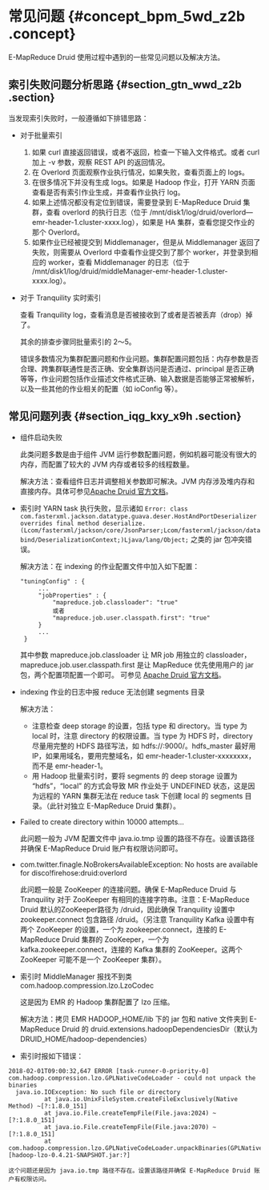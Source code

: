 # 常见问题 {#concept_bpm_5wd_z2b .concept}

E-MapReduce Druid 使用过程中遇到的一些常见问题以及解决方法。

## 索引失败问题分析思路 {#section_gtn_wwd_z2b .section}

当发现索引失败时，一般遵循如下排错思路：

-   对于批量索引
    1.  如果 curl 直接返回错误，或者不返回，检查一下输入文件格式。或者 curl 加上 -v 参数，观察 REST API 的返回情况。
    2.  在 Overlord 页面观察作业执行情况，如果失败，查看页面上的 logs。
    3.  在很多情况下并没有生成 logs。如果是 Hadoop 作业，打开 YARN 页面查看是否有索引作业生成，并查看作业执行 log。
    4.  如果上述情况都没有定位到错误，需要登录到 E-MapReduce Druid 集群，查看 overlord 的执行日志（位于 /mnt/disk1/log/druid/overlord—emr-header-1.cluster-xxxx.log），如果是 HA 集群，查看您提交作业的那个 Overlord。
    5.  如果作业已经被提交到 Middlemanager，但是从 Middlemanager 返回了失败，则需要从 Overlord 中查看作业提交到了那个 worker，并登录到相应的 worker，查看 Middlemanager 的日志（位于 /mnt/disk1/log/druid/middleManager-emr-header-1.cluster-xxxx.log）。
-   对于 Tranquility 实时索引

    查看 Tranquility log，查看消息是否被接收到了或者是否被丢弃（drop）掉了。

    其余的排查步骤同批量索引的 2～5。

    错误多数情况为集群配置问题和作业问题。集群配置问题包括：内存参数是否合理、跨集群联通性是否正确、安全集群访问是否通过、principal 是否正确等等，作业问题包括作业描述文件格式正确、输入数据是否能够正常被解析，以及一些其他的作业相关的配置（如 ioConfig 等）。


## 常见问题列表 {#section_iqg_kxy_x9h .section}

-   组件启动失败

    此类问题多数是由于组件 JVM 运行参数配置问题，例如机器可能没有很大的内存，而配置了较大的 JVM 内存或者较多的线程数量。

    解决方法：查看组件日志并调整相关参数即可解决。JVM 内存涉及堆内存和直接内存。具体可参见[Apache Druid 官方文档](http://druid.io/docs/latest/operations/performance-faq.html)。

-   索引时 YARN task 执行失败，显示诸如 `Error: class com.fasterxml.jackson.datatype.guava.deser.HostAndPortDeserializer overrides final method deserialize.(Lcom/fasterxml/jackson/core/JsonParser;Lcom/fasterxml/jackson/databind/DeserializationContext;)Ljava/lang/Object;` 之类的 jar 包冲突错误。

    解决方法：在 indexing 的作业配置文件中加入如下配置：

    ``` {#codeblock_07t_e35_jtx}
    "tuningConfig" : {
         ...
         "jobProperties" : {
             "mapreduce.job.classloader": "true"
             或者
             "mapreduce.job.user.classpath.first": "true"
         }
         ...
     }
    ```

    其中参数 mapreduce.job.classloader 让 MR job 用独立的 classloader，mapreduce.job.user.classpath.first 是让 MapReduce 优先使用用户的 jar 包，两个配置项配置一个即可。 可参见 [Apache Druid 官方文档](http://druid.io/docs/0.9.2-rc1/operations/other-hadoop.html)。

-   indexing 作业的日志中报 reduce 无法创建 segments 目录

    解决方法：

    -   注意检查 deep storage 的设置，包括 type 和 directory。当 type 为 local 时，注意 directory 的权限设置。当 type 为 HDFS 时，directory 尽量用完整的 HDFS 路径写法，如 hdfs://:9000/。hdfs\_master 最好用 IP，如果用域名，要用完整域名，如 emr-header-1.cluster-xxxxxxxx，而不是 emr-header-1。
    -   用 Hadoop 批量索引时，要将 segments 的 deep storage 设置为 “hdfs”，“local” 的方式会导致 MR 作业处于 UNDEFINED 状态，这是因为远程的 YARN 集群无法在 reduce task 下创建 local 的 segments 目录。（此针对独立 E-MapReduce Druid 集群）。
-   Failed to create directory within 10000 attempts…

    此问题一般为 JVM 配置文件中 java.io.tmp 设置的路径不存在。设置该路径并确保 E-MapReduce Druid 账户有权限访问即可。

-   com.twitter.finagle.NoBrokersAvailableException: No hosts are available for disco!firehose:druid:overlord

    此问题一般是 ZooKeeper 的连接问题。确保 E-MapReduce Druid 与 Tranquility 对于 ZooKeeper 有相同的连接字符串。注意：E-MapReduce Druid 默认的ZooKeeper路径为 /druid，因此确保 Tranquility 设置中 zookeeper.connect 包含路径 /druid。（另注意 Tranquility Kafka 设置中有两个 ZooKeeper 的设置，一个为 zookeeper.connect，连接的 E-MapReduce Druid 集群的 ZooKeeper，一个为 kafka.zookeeper.connect，连接的 Kafka 集群的 ZooKeeper。这两个 ZooKeeper 可能不是一个 ZooKeeper 集群）。

-   索引时 MiddleManager 报找不到类 com.hadoop.compression.lzo.LzoCodec

    这是因为 EMR 的 Hadoop 集群配置了 lzo 压缩。

    解决方法：拷贝 EMR HADOOP\_HOME/lib 下的 jar 包和 native 文件夹到 E-MapReduce Druid 的 druid.extensions.hadoopDependenciesDir（默认为 DRUID\_HOME/hadoop-dependencies）

-   索引时报如下错误：

``` {#codeblock_b3e_6iu_yn3}
2018-02-01T09:00:32,647 ERROR [task-runner-0-priority-0] com.hadoop.compression.lzo.GPLNativeCodeLoader - could not unpack the binaries
  java.io.IOException: No such file or directory
          at java.io.UnixFileSystem.createFileExclusively(Native Method) ~[?:1.8.0_151]
          at java.io.File.createTempFile(File.java:2024) ~[?:1.8.0_151]
          at java.io.File.createTempFile(File.java:2070) ~[?:1.8.0_151]
          at com.hadoop.compression.lzo.GPLNativeCodeLoader.unpackBinaries(GPLNativeCodeLoader.java:115) [hadoop-lzo-0.4.21-SNAPSHOT.jar:?]
```

    这个问题还是因为 java.io.tmp 路径不存在。设置该路径并确保 E-MapReduce Druid 账户有权限访问。


